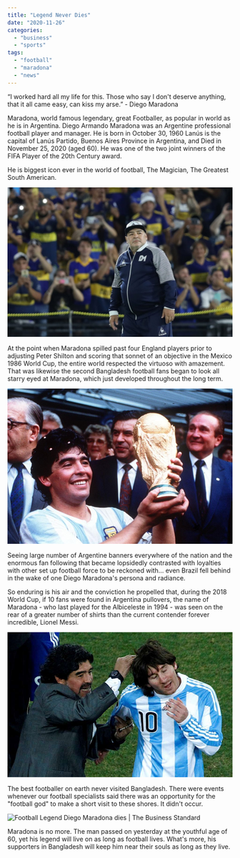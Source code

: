 ```yaml
---
title: "Legend Never Dies"
date: "2020-11-26"
categories: 
  - "business"
  - "sports"
tags: 
  - "football"
  - "maradona"
  - "news"
---
```


“I worked hard all my life for this. Those who say I don't deserve anything, that it all came easy, can kiss my arse.” - Diego Maradona

Maradona, world famous legendary, great Footballer, as popular in world as he is in Argentina. Diego Armando Maradona was an Argentine professional football player and manager. He is born in October 30, 1960 Lanús is the capital of Lanús Partido, Buenos Aires Province in Argentina, and Died in November 25, 2020 (aged 60). He was one of the two joint winners of the FIFA Player of the 20th Century award.

He is biggest icon ever in the world of football, The Magician, The Greatest South American.

![Diego Maradona to Remain in Hospital for Several Days after Brain Surgery  on Blood Clot](images/1604678731_diego-maradona.jpg)

At the point when Maradona spilled past four England players prior to adjusting Peter Shilton and scoring that sonnet of an objective in the Mexico 1986 World Cup, the entire world respected the virtuoso with amazement. That was likewise the second Bangladesh football fans began to look all starry eyed at Maradona, which just developed throughout the long term.

![Football Idol - Diego Maradona with Argentina](images/3262078-Maradona_111.jpg)

Seeing large number of Argentine banners everywhere of the nation and the enormous fan following that became lopsidedly contrasted with loyalties with other set up football force to be reckoned with… even Brazil fell behind in the wake of one Diego Maradona's persona and radiance.

So enduring is his air and the conviction he propelled that, during the 2018 World Cup, if 10 fans were found in Argentina pullovers, the name of Maradona - who last played for the Albiceleste in 1994 - was seen on the rear of a greater number of shirts than the current contender forever incredible, Lionel Messi.

![Lionel Messi can't be compared to Diego Maradona, claims Maradona's son |  GiveMeSport](images/960.jpg)

The best footballer on earth never visited Bangladesh. There were events whenever our football specialists said there was an opportunity for the "football god" to make a short visit to these shores. It didn't occur.

![Football Legend Diego Maradona dies | The Business Standard](https://tbsnews.net/sites/default/files/styles/big_2/public/images/2020/11/25/maradona-759.jpg?itok=XUPaqfbW&timestamp=1606322525)

Maradona is no more. The man passed on yesterday at the youthful age of 60, yet his legend will live on as long as football lives. What's more, his supporters in Bangladesh will keep him near their souls as long as they live.
